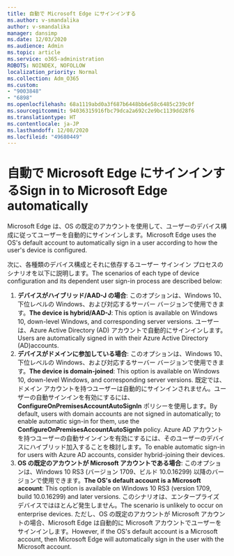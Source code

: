 ```yaml
---
title: 自動で Microsoft Edge にサインインする
ms.author: v-smandalika
author: v-smandalika
manager: dansimp
ms.date: 12/03/2020
ms.audience: Admin
ms.topic: article
ms.service: o365-administration
ROBOTS: NOINDEX, NOFOLLOW
localization_priority: Normal
ms.collection: Adm_O365
ms.custom:
- "9003848"
- "6898"
ms.openlocfilehash: 68a1119abd0a3f687b6448bb6e58c6485c239c0f
ms.sourcegitcommit: 94036315916fbc79dca2a692c2e9bc1139dd28f6
ms.translationtype: HT
ms.contentlocale: ja-JP
ms.lasthandoff: 12/08/2020
ms.locfileid: "49680449"
---
```

# <a name="sign-in-to-microsoft-edge-automatically"></a><span data-ttu-id="bd396-102">自動で Microsoft Edge にサインインする</span><span class="sxs-lookup"><span data-stu-id="bd396-102">Sign in to Microsoft Edge automatically</span></span>

<span data-ttu-id="bd396-103">Microsoft Edge は、OS の既定のアカウントを使用して、ユーザーのデバイス構成に従ってユーザーを自動的にサインインします。</span><span class="sxs-lookup"><span data-stu-id="bd396-103">Microsoft Edge uses the OS's default account to automatically sign in a user according to how the user's device is configured.</span></span> 

<span data-ttu-id="bd396-104">次に、各種類のデバイス構成とそれに依存するユーザー サインイン プロセスのシナリオを以下に説明します。</span><span class="sxs-lookup"><span data-stu-id="bd396-104">The scenarios of each type of device configuration and its dependent user sign-in process are described below:</span></span>

1. <span data-ttu-id="bd396-105">**デバイスがハイブリッド/AAD-J の場合**: このオプションは、Windows 10、下位レベルの Windows、および対応するサーバー バージョンで使用できます。</span><span class="sxs-lookup"><span data-stu-id="bd396-105">**The device is hybrid/AAD-J**: This option is available on Windows 10, down-level Windows, and corresponding server versions.</span></span> <span data-ttu-id="bd396-106">ユーザーは、Azure Active Directory (AD) アカウントで自動的にサインインします。</span><span class="sxs-lookup"><span data-stu-id="bd396-106">Users are automatically signed in with their Azure Active Directory (AD)accounts.</span></span>
2. <span data-ttu-id="bd396-107">**デバイスがドメインに参加している場合**: このオプションは、Windows 10、下位レベルの Windows、および対応するサーバー バージョンで使用できます。</span><span class="sxs-lookup"><span data-stu-id="bd396-107">**The device is domain-joined**: This option is available on Windows 10, down-level Windows, and corresponding server versions.</span></span> <span data-ttu-id="bd396-108">既定では、ドメイン アカウントを持つユーザーは自動的にサインインされません。ユーザーの自動サインインを有効にするには、**ConfigureOnPremisesAccountAutoSignIn** ポリシーを使用します。</span><span class="sxs-lookup"><span data-stu-id="bd396-108">By default, users with domain accounts are not signed in automatically; to enable automatic sign-in for them, use the **ConfigureOnPremisesAccountAutoSignIn** policy.</span></span> <span data-ttu-id="bd396-109">Azure AD アカウントを持つユーザーの自動サインインを有効にするには、そのユーザーのデバイスにハイブリッド加入することを検討します。</span><span class="sxs-lookup"><span data-stu-id="bd396-109">To enable automatic sign-in for users with Azure AD accounts, consider hybrid-joining their devices.</span></span>
3. <span data-ttu-id="bd396-110">**OS の既定のアカウントが Microsoft アカウントである場合**: このオプションは、Windows 10 RS3 (バージョン 1709、ビルド 10.0.16299) 以降のバージョンで使用できます。</span><span class="sxs-lookup"><span data-stu-id="bd396-110">**The OS's default account is a Microsoft account**: This option is available on Windows 10 RS3 (version 1709, build 10.0.16299) and later versions.</span></span> <span data-ttu-id="bd396-111">このシナリオは、エンタープライズ デバイスではほとんど発生しません。</span><span class="sxs-lookup"><span data-stu-id="bd396-111">The scenario is unlikely to occur on enterprise devices.</span></span> <span data-ttu-id="bd396-112">ただし、OS の既定のアカウントが Microsoft アカウントの場合、Microsoft Edge は自動的に Microsoft アカウントでユーザーをサインインします。</span><span class="sxs-lookup"><span data-stu-id="bd396-112">However, if the OS's default account is a Microsoft account, then Microsoft Edge will automatically sign in the user with the Microsoft account.</span></span>
 
 
